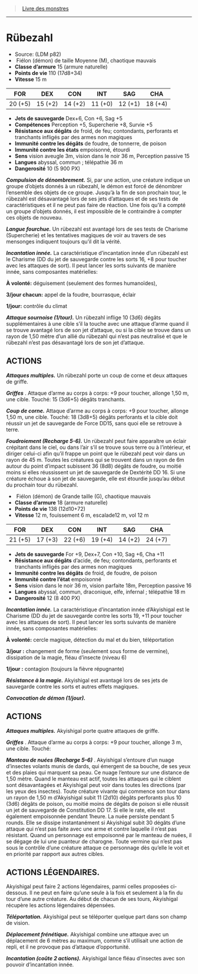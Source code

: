 ﻿> [Livre des monstres](tome_of_beasts.md)

---

# Rübezahl

- Source: (LDM p82)
-  Fiélon (démon) de taille Moyenne (M), chaotique mauvais
- **Classe d’armure** 15 (armure naturelle)
- **Points de vie** 110 (17d8+34)
- **Vitesse** 15 m

|FOR|DEX|CON|INT|SAG|CHA|
|---|---|---|---|---|---|
|20 (+5)|15 (+2)|14 (+2)|11 (+0)|12 (+1)|18 (+4)|

- **Jets de sauvegarde** Dex+6, Con +6, Sag +5
- **Compétences** Perception +5, Supercherie +8, Survie +5
- **Résistance aux dégâts** de froid, de feu; contondants, perforants et tranchants infligés par des armes non magiques
- **Immunité contre les dégâts** de foudre, de tonnerre, de poison
- **Immunité contre les états** empoisonné, étourdi
- **Sens** vision aveugle 3m, vision dans le noir 36 m, Perception passive 15
- **Langues** abyssal, commun ; télépathie 36 m
- **Dangerosité** 10 (5 900 PX)

**_Compulsion de dénombrement._** Si, par une action, une créature indique un groupe d’objets donnés à un rübezahl, le démon est forcé de dénombrer l’ensemble des objets de ce groupe. Jusqu’à la fin de son prochain tour, le rübezahl est désavantagé lors de ses jets d’attaques et de ses tests de caractéristiques et il ne peut pas faire de réaction. Une fois qu’il a compté un groupe d’objets donnés, il est impossible de le contraindre à compter ces objets de nouveau.

**_Langue fourchue._** Un rübezahl est avantagé lors de ses tests de Charisme (Supercherie) et les tentatives magiques de voir au travers de ses mensonges indiquent toujours qu’il dit la vérité.

**_Incantation innée._** La caractéristique d’incantation innée d’un rübezahl est le Charisme (DD du jet de sauvegarde contre les
sorts 16, +8 pour toucher avec les attaques de sort). Il peut lancer les sorts suivants de manière innée, sans composantes matérielles:

**À volonté:** déguisement (seulement des formes humanoïdes),

**3/jour chacun:** appel de la foudre, bourrasque, éclair

**1/jour:** contrôle du climat

**_Attaque sournoise (1/tour)._** Un rübezahl inflige 10 (3d6) dégâts supplémentaires à une cible s’il la touche avec une attaque d’arme quand il se trouve avantagé lors de son jet d’attaque, ou si la cible se trouve dans un rayon de 1,50 mètre d’un allié du rübezahl qui n’est pas neutralisé et que le rübezahl n’est pas désavantagé lors de son jet d’attaque.

## ACTIONS

**_Attaques multiples._** Un rübezahl porte un coup de corne et deux attaques de griffe.

**_Griffes_** . Attaque d’arme au corps à corps: +9 pour toucher, allonge 1,50 m, une cible. Touché: 15 (3d6+5) dégâts tranchants.

**_Coup de corne._** Attaque d’arme au corps à corps: +9 pour toucher, allonge 1,50 m, une cible. Touché: 18 (3d8+5) dégâts perforants et la cible doit réussir un jet de sauvegarde de Force DD15, sans quoi elle se retrouve à terre.

**_Foudroiement (Recharge 5-6)._** Un rübezahl peut faire apparaître un éclair crépitant dans le ciel, ou dans l’air s’il se trouve sous terre ou à l’intérieur, et diriger celui-ci afin qu’il frappe un point que le rübezahl peut voir dans un rayon de 45 m. Toutes les créatures qui se trouvent dans un rayon de 6m autour du point d’impact subissent 36 (8d8) dégâts de foudre, ou moitié moins si elles réussissent un jet de sauvegarde de Dextérité DD 16. Si une créature échoue à son jet de sauvegarde, elle est étourdie jusqu’au début du prochain tour du rübezahl.

-  Fiélon (démon) de Grande taille (G), chaotique mauvais
- **Classe d’armure** 18 (armure naturelle)
- **Points de vie** 138 (12d10+72)
- **Vitesse** 12 m, fouissement 6 m, escalade12 m, vol 12 m

|FOR|DEX|CON|INT|SAG|CHA|
|---|---|---|---|---|---|
|21 (+5)|17 (+3)|22 (+6)|19 (+4)|14 (+2)|24 (+7)|

- **Jets de sauvegarde** For +9, Dex+7, Con +10, Sag +6, Cha +11
- **Résistance aux dégâts** d’acide, de feu; contondants, perforants et tranchants infligés par des armes non magiques
- **Immunité contre les dégâts** de froid, de foudre, de poison
- **Immunité contre l’état** empoisonné
- **Sens** vision dans le noir 36 m, vision parfaite 18m, Perception passive 16
- **Langues** abyssal, commun, draconique, elfe, infernal ; télépathie 18 m
- **Dangerosité** 12 (8 400 PX)

**_Incantation innée._** La caractéristique d’incantation innée d’Akyishigal est le Charisme (DD du jet de sauvegarde contre les sorts 19, +11 pour toucher avec les attaques de sort). Il peut lancer les sorts suivants de manière innée, sans composantes matérielles:

**À volonté:** cercle magique, détection du mal et du bien, téléportation

**3/jour :** changement de forme (seulement sous forme de vermine), dissipation de la magie, fléau d’insecte (niveau 6)

**1/jour :** contagion (toujours la fièvre répugnante)

**_Résistance à la magie._** Akyishigal est avantagé lors de ses jets de sauvegarde contre les sorts et autres effets magiques.

**_Convocation de démon (1/jour)._**

## ACTIONS

**_Attaques multiples._** Akyishigal porte quatre attaques de griffe.

**_Griffes_** . Attaque d’arme au corps à corps: +9 pour toucher, allonge 3 m, une cible. Touché:

**_Manteau de nuées (Recharge 5–6)_** . Akyishigal s’entoure d’un nuage d’insectes volants munis de dards, qui émergent de sa bouche, de ses yeux et des plaies qui marquent sa peau. Ce nuage l’entoure sur une distance de 1,50 mètre. Quand le manteau est actif, toutes les attaques qui le ciblent sont désavantagées et Akyishigal peut voir dans toutes les directions (par les yeux des
insectes). Toute créature vivante qui commence son tour dans un rayon de 1,50 m d’Akyishigal subit 11 (2d10) dégâts perforants plus 10 (3d6) dégâts de poison, ou moitié moins de dégâts de poison si elle réussit un jet de sauvegarde de Constitution DD 17. Si elle le rate, elle est également empoisonnée pendant 1heure. La nuée persiste pendant 5 rounds. Elle se dissipe instantanément si Akyishigal subit 30 dégâts d’une attaque qui n’est pas faite avec une arme et contre laquelle il n’est pas résistant. Quand un personnage est empoisonné par le manteau de nuées, il se dégage de lui une puanteur de charogne. Toute vermine qui n’est pas sous le contrôle d’une créature attaque ce personnage dès qu’elle le voit et en priorité par rapport aux autres cibles.

## ACTIONS LÉGENDAIRES.

Akyishigal peut faire 2 actions légendaires, parmi celles proposées ci-dessous. Il ne peut en faire qu’une seule à la fois et seulement à la fin du tour d’une autre créature. Au début de chacun de ses tours, Akyishigal récupère les actions légendaires dépensées.

**_Téléportation._** Akyishigal peut se téléporter quelque part dans son champ de vision.

**_Déplacement frénétique._** Akyishigal combine une attaque avec un déplacement de 6 mètres au maximum, comme s’il utilisait une action de repli, et il ne provoque pas d’attaque d’opportunité.

**_Incantation (coûte 2 actions)._** Akyishigal lance fléau d’insectes
avec son pouvoir d’incantation innée.


